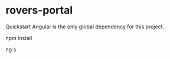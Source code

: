 # rovers-portal
Quickstart
Angular is the only global dependency for this project. 

npm install

ng s
